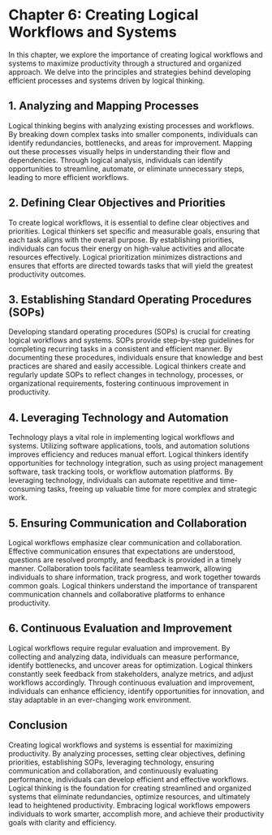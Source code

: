 Chapter 6: Creating Logical Workflows and Systems
=================================================

In this chapter, we explore the importance of creating logical workflows and systems to maximize productivity through a structured and organized approach. We delve into the principles and strategies behind developing efficient processes and systems driven by logical thinking.

**1. Analyzing and Mapping Processes**
--------------------------------------

Logical thinking begins with analyzing existing processes and workflows. By breaking down complex tasks into smaller components, individuals can identify redundancies, bottlenecks, and areas for improvement. Mapping out these processes visually helps in understanding their flow and dependencies. Through logical analysis, individuals can identify opportunities to streamline, automate, or eliminate unnecessary steps, leading to more efficient workflows.

**2. Defining Clear Objectives and Priorities**
-----------------------------------------------

To create logical workflows, it is essential to define clear objectives and priorities. Logical thinkers set specific and measurable goals, ensuring that each task aligns with the overall purpose. By establishing priorities, individuals can focus their energy on high-value activities and allocate resources effectively. Logical prioritization minimizes distractions and ensures that efforts are directed towards tasks that will yield the greatest productivity outcomes.

**3. Establishing Standard Operating Procedures (SOPs)**
--------------------------------------------------------

Developing standard operating procedures (SOPs) is crucial for creating logical workflows and systems. SOPs provide step-by-step guidelines for completing recurring tasks in a consistent and efficient manner. By documenting these procedures, individuals ensure that knowledge and best practices are shared and easily accessible. Logical thinkers create and regularly update SOPs to reflect changes in technology, processes, or organizational requirements, fostering continuous improvement in productivity.

**4. Leveraging Technology and Automation**
-------------------------------------------

Technology plays a vital role in implementing logical workflows and systems. Utilizing software applications, tools, and automation solutions improves efficiency and reduces manual effort. Logical thinkers identify opportunities for technology integration, such as using project management software, task tracking tools, or workflow automation platforms. By leveraging technology, individuals can automate repetitive and time-consuming tasks, freeing up valuable time for more complex and strategic work.

**5. Ensuring Communication and Collaboration**
-----------------------------------------------

Logical workflows emphasize clear communication and collaboration. Effective communication ensures that expectations are understood, questions are resolved promptly, and feedback is provided in a timely manner. Collaboration tools facilitate seamless teamwork, allowing individuals to share information, track progress, and work together towards common goals. Logical thinkers understand the importance of transparent communication channels and collaborative platforms to enhance productivity.

**6. Continuous Evaluation and Improvement**
--------------------------------------------

Logical workflows require regular evaluation and improvement. By collecting and analyzing data, individuals can measure performance, identify bottlenecks, and uncover areas for optimization. Logical thinkers constantly seek feedback from stakeholders, analyze metrics, and adjust workflows accordingly. Through continuous evaluation and improvement, individuals can enhance efficiency, identify opportunities for innovation, and stay adaptable in an ever-changing work environment.

Conclusion
----------

Creating logical workflows and systems is essential for maximizing productivity. By analyzing processes, setting clear objectives, defining priorities, establishing SOPs, leveraging technology, ensuring communication and collaboration, and continuously evaluating performance, individuals can develop efficient and effective workflows. Logical thinking is the foundation for creating streamlined and organized systems that eliminate redundancies, optimize resources, and ultimately lead to heightened productivity. Embracing logical workflows empowers individuals to work smarter, accomplish more, and achieve their productivity goals with clarity and efficiency.

